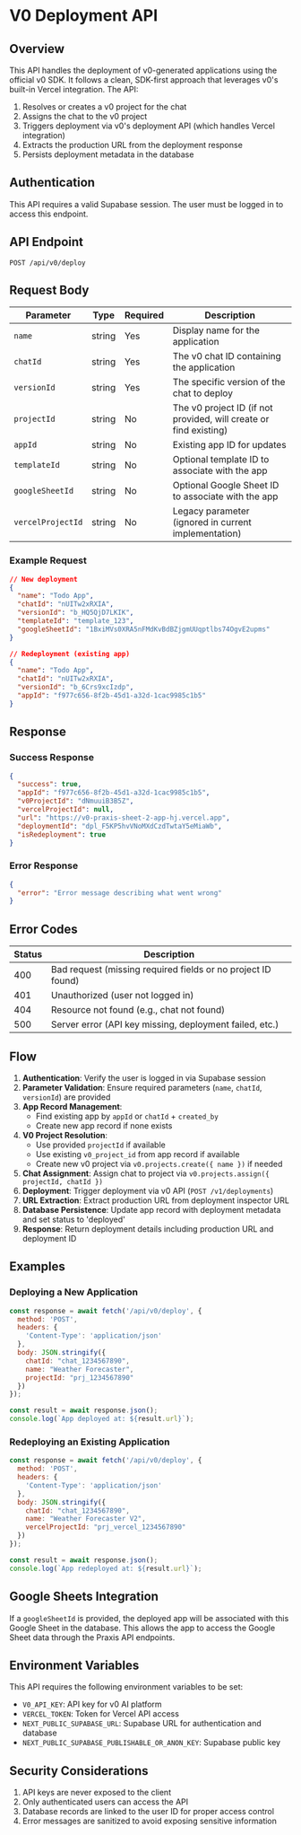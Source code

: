 # V0 Deployment API

## Overview

This API handles the deployment of v0-generated applications using the official v0 SDK. It follows a clean, SDK-first approach that leverages v0's built-in Vercel integration. The API:

1. Resolves or creates a v0 project for the chat
2. Assigns the chat to the v0 project
3. Triggers deployment via v0's deployment API (which handles Vercel integration)
4. Extracts the production URL from the deployment response
5. Persists deployment metadata in the database

## Authentication

This API requires a valid Supabase session. The user must be logged in to access this endpoint.

## API Endpoint

```
POST /api/v0/deploy
```

## Request Body

| Parameter | Type | Required | Description |
|-----------|------|----------|-------------|
| `name` | string | Yes | Display name for the application |
| `chatId` | string | Yes | The v0 chat ID containing the application |
| `versionId` | string | Yes | The specific version of the chat to deploy |
| `projectId` | string | No | The v0 project ID (if not provided, will create or find existing) |
| `appId` | string | No | Existing app ID for updates |
| `templateId` | string | No | Optional template ID to associate with the app |
| `googleSheetId` | string | No | Optional Google Sheet ID to associate with the app |
| `vercelProjectId` | string | No | Legacy parameter (ignored in current implementation) |

### Example Request

```json
// New deployment
{
  "name": "Todo App",
  "chatId": "nUITw2xRXIA",
  "versionId": "b_HQ5QjD7LKIK",
  "templateId": "template_123",
  "googleSheetId": "1BxiMVs0XRA5nFMdKvBdBZjgmUUqptlbs74OgvE2upms"
}

// Redeployment (existing app)
{
  "name": "Todo App",
  "chatId": "nUITw2xRXIA", 
  "versionId": "b_6Crs9xcIzdp",
  "appId": "f977c656-8f2b-45d1-a32d-1cac9985c1b5"
}
```

## Response

### Success Response

```json
{
  "success": true,
  "appId": "f977c656-8f2b-45d1-a32d-1cac9985c1b5",
  "v0ProjectId": "dNmuuiB3B5Z",
  "vercelProjectId": null,
  "url": "https://v0-praxis-sheet-2-app-hj.vercel.app",
  "deploymentId": "dpl_F5KP5hvVNoMXdCzdTwtaY5eMiaWb",
  "isRedeployment": true
}
```

### Error Response

```json
{
  "error": "Error message describing what went wrong"
}
```

## Error Codes

| Status | Description |
|--------|-------------|
| 400 | Bad request (missing required fields or no project ID found) |
| 401 | Unauthorized (user not logged in) |
| 404 | Resource not found (e.g., chat not found) |
| 500 | Server error (API key missing, deployment failed, etc.) |

## Flow

1. **Authentication**: Verify the user is logged in via Supabase session
2. **Parameter Validation**: Ensure required parameters (`name`, `chatId`, `versionId`) are provided
3. **App Record Management**: 
   - Find existing app by `appId` or `chatId` + `created_by`
   - Create new app record if none exists
4. **V0 Project Resolution**: 
   - Use provided `projectId` if available
   - Use existing `v0_project_id` from app record if available  
   - Create new v0 project via `v0.projects.create({ name })` if needed
5. **Chat Assignment**: Assign chat to project via `v0.projects.assign({ projectId, chatId })`
6. **Deployment**: Trigger deployment via v0 API (`POST /v1/deployments`)
7. **URL Extraction**: Extract production URL from deployment inspector URL
8. **Database Persistence**: Update app record with deployment metadata and set status to 'deployed'
9. **Response**: Return deployment details including production URL and deployment ID

## Examples

### Deploying a New Application

```javascript
const response = await fetch('/api/v0/deploy', {
  method: 'POST',
  headers: {
    'Content-Type': 'application/json'
  },
  body: JSON.stringify({
    chatId: "chat_1234567890",
    name: "Weather Forecaster",
    projectId: "prj_1234567890"
  })
});

const result = await response.json();
console.log(`App deployed at: ${result.url}`);
```

### Redeploying an Existing Application

```javascript
const response = await fetch('/api/v0/deploy', {
  method: 'POST',
  headers: {
    'Content-Type': 'application/json'
  },
  body: JSON.stringify({
    chatId: "chat_1234567890",
    name: "Weather Forecaster V2",
    vercelProjectId: "prj_vercel_1234567890"
  })
});

const result = await response.json();
console.log(`App redeployed at: ${result.url}`);
```

## Google Sheets Integration

If a `googleSheetId` is provided, the deployed app will be associated with this Google Sheet in the database. This allows the app to access the Google Sheet data through the Praxis API endpoints.

## Environment Variables

This API requires the following environment variables to be set:

- `V0_API_KEY`: API key for v0 AI platform
- `VERCEL_TOKEN`: Token for Vercel API access
- `NEXT_PUBLIC_SUPABASE_URL`: Supabase URL for authentication and database
- `NEXT_PUBLIC_SUPABASE_PUBLISHABLE_OR_ANON_KEY`: Supabase public key

## Security Considerations

1. API keys are never exposed to the client
2. Only authenticated users can access the API
3. Database records are linked to the user ID for proper access control
4. Error messages are sanitized to avoid exposing sensitive information
